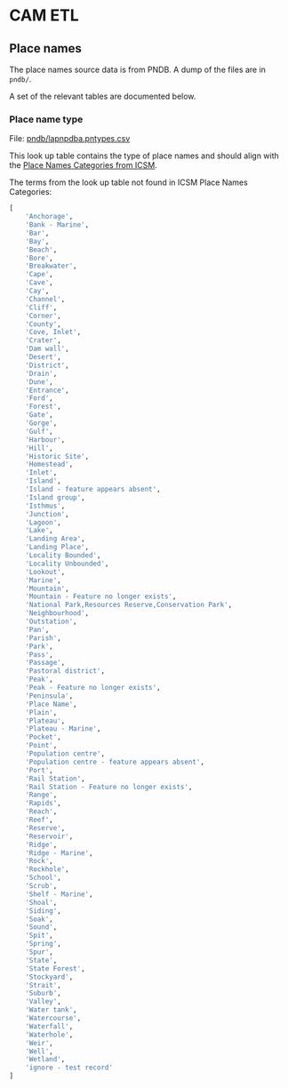 # CAM ETL

## Place names

The place names source data is from PNDB. A dump of the files are in `pndb/`.

A set of the relevant tables are documented below.

### Place name type

File: [pndb/lapnpdba.pntypes.csv](pndb/lapnpdba.pntypes.csv)

This look up table contains the type of place names and should align with the [Place Names Categories from ICSM](http://icsm.surroundaustralia.com/object?uri=https%3A//linked.data.gov.au/def/placenames-categories).

The terms from the look up table not found in ICSM Place Names Categories:

```python
[
    'Anchorage',
    'Bank - Marine',
    'Bar',
    'Bay',
    'Beach',
    'Bore',
    'Breakwater',
    'Cape',
    'Cave',
    'Cay',
    'Channel',
    'Cliff',
    'Corner',
    'County',
    'Cove, Inlet',
    'Crater',
    'Dam wall',
    'Desert',
    'District',
    'Drain',
    'Dune',
    'Entrance',
    'Ford',
    'Forest',
    'Gate',
    'Gorge',
    'Gulf',
    'Harbour',
    'Hill',
    'Historic Site',
    'Homestead',
    'Inlet',
    'Island',
    'Island - feature appears absent',
    'Island group',
    'Isthmus',
    'Junction',
    'Lagoon',
    'Lake',
    'Landing Area',
    'Landing Place',
    'Locality Bounded',
    'Locality Unbounded',
    'Lookout',
    'Marine',
    'Mountain',
    'Mountain - Feature no longer exists',
    'National Park,Resources Reserve,Conservation Park',
    'Neighbourhood',
    'Outstation',
    'Pan',
    'Parish',
    'Park',
    'Pass',
    'Passage',
    'Pastoral district',
    'Peak',
    'Peak - Feature no longer exists',
    'Peninsula',
    'Place Name',
    'Plain',
    'Plateau',
    'Plateau - Marine',
    'Pocket',
    'Point',
    'Population centre',
    'Population centre - feature appears absent',
    'Port',
    'Rail Station',
    'Rail Station - Feature no longer exists',
    'Range',
    'Rapids',
    'Reach',
    'Reef',
    'Reserve',
    'Reservoir',
    'Ridge',
    'Ridge - Marine',
    'Rock',
    'Rockhole',
    'School',
    'Scrub',
    'Shelf - Marine',
    'Shoal',
    'Siding',
    'Soak',
    'Sound',
    'Spit',
    'Spring',
    'Spur',
    'State',
    'State Forest',
    'Stockyard',
    'Strait',
    'Suburb',
    'Valley',
    'Water tank',
    'Watercourse',
    'Waterfall',
    'Waterhole',
    'Weir',
    'Well',
    'Wetland',
    'ignore - test record'
]
```
